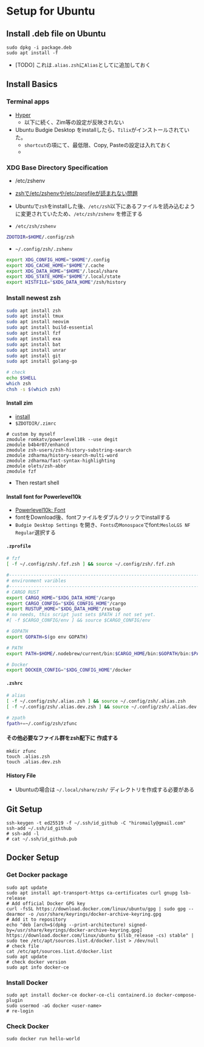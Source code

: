 # Setup for Ubuntu

## Install .deb file on Ubuntu
```
sudo dpkg -i package.deb
sudo apt install -f
```
- [TODO] これは`.alias.zsh`に`Alias`としてに追加しておく


## Install Basics
### Terminal apps
- [Hyper](https://hyper.is/#installation)
  - 以下に続く、Zim等の設定が反映されない
- Ubuntu Budgie Desktop をinstallしたら、`Tilix`がインストールされていた。
  - `shortcut`の項にて、最低限、Copy, Pasteの設定は入れておく
  - 
### XDG Base Directory Specification
- /etc/zshenv

- [zshで/etc/zshenvや/etc/zprofileが読まれない問題](https://zenn.dev/ota42y/articles/41c40ddef10a59)
- Ubuntuで`zsh`をinstallした後、`/etc/zsh`以下にあるファイルを読み込むように変更されていたため、`/etc/zsh/zshenv` を修正する
- `/etc/zsh/zshenv`
```bash
ZDOTDIR=$HOME/.config/zsh
```

- `~/.config/zsh/.zshenv`

```bash
export XDG_CONFIG_HOME="$HOME"/.config
export XDG_CACHE_HOME="$HOME"/.cache
export XDG_DATA_HOME="$HOME"/.local/share
export XDG_STATE_HOME="$HOME"/.local/state
export HISTFILE="$XDG_DATA_HOME"/zsh/history
```

### Install newest zsh

```bash
sudo apt install zsh
sudo apt install tmux
sudo apt install neovim
sudo apt install build-essential
sudo apt install fzf
sudo apt install exa
sudo apt install bat
sudo apt install unrar
sudo apt install git
sudo apt install golang-go

# check
echo $SHELL
which zsh
chsh -s $(which zsh)
```

#### Install zim
- [install](https://zimfw.sh/docs/install/)
- `$ZDOTDIR/.zimrc`
```
# custom by myself
zmodule romkatv/powerlevel10k --use degit
zmodule b4b4r07/enhancd
zmodule zsh-users/zsh-history-substring-search
zmodule zdharma/history-search-multi-word
zmodule zdharma/fast-syntax-highlighting
zmodule olets/zsh-abbr
zmodule fzf
```
- Then restart shell

#### Install font for Powerlevel10k
- [Powerlevel10k: Font](https://github.com/romkatv/powerlevel10k/blob/master/font.md)
- fontをDownload後、fontファイルをダブルクリックでinstallする
- `Budgie Desktop Settings` を開き、`Fonts`の`Monospace`でfont:`MesloLGS NF Regular`選択する


#### `.zprofile`
```bash
# fzf
[ -f ~/.config/zsh/.fzf.zsh ] && source ~/.config/zsh/.fzf.zsh

#------------------------------------------------------------------------------
# environment varibles
#------------------------------------------------------------------------------
# CARGO RUST
export CARGO_HOME="$XDG_DATA_HOME"/cargo
export CARGO_CONFIG="$XDG_CONFIG_HOME"/cargo
export RUSTUP_HOME="$XDG_DATA_HOME"/rustup
# no needs, this script just sets $PATH if not set yet.
#[ -f $CARGO_CONFIG/env ] && source $CARGO_CONFIG/env

# GOPATH
export GOPATH=$(go env GOPATH)

# PATH
export PATH=$HOME/.nodebrew/current/bin:$CARGO_HOME/bin:$GOPATH/bin:$PATH

# Docker
export DOCKER_CONFIG="$XDG_CONFIG_HOME"/docker
```


#### `.zshrc`
```bash
# alias
[ -f ~/.config/zsh/.alias.zsh ] && source ~/.config/zsh/.alias.zsh
[ -f ~/.config/zsh/.alias.dev.zsh ] && source ~/.config/zsh/.alias.dev.zsh

# zpath
fpath+=~/.config/zsh/zfunc
```

#### その他必要なファイル群をzsh配下に 作成する
```
mkdir zfunc
touch .alias.zsh
touch .alias.dev.zsh
```

#### History File
- Ubuntuの場合は `~/.local/share/zsh/` ディレクトリを作成する必要がある

## Git Setup
```
ssh-keygen -t ed25519 -f ~/.ssh/id_github -C "hiromaily@gmail.com" 
ssh-add ~/.ssh/id_github
# ssh-add -l
# cat ~/.ssh/id_github.pub
```

## Docker Setup
### Get Docker package
```
sudo apt update 
sudo apt install apt-transport-https ca-certificates curl gnupg lsb-release
# Add official Docker GPG key
curl -fsSL https://download.docker.com/linux/ubuntu/gpg | sudo gpg --dearmor -o /usr/share/keyrings/docker-archive-keyring.gpg
# Add it to repository
echo "deb [arch=$(dpkg --print-architecture) signed-by=/usr/share/keyrings/docker-archive-keyring.gpg] https://download.docker.com/linux/ubuntu $(lsb_release -cs) stable" | sudo tee /etc/apt/sources.list.d/docker.list > /dev/null
# check file
cat /etc/apt/sources.list.d/docker.list
sudo apt update
# check docker version
sudo apt info docker-ce 
```

### Install Docker
```
sudo apt install docker-ce docker-ce-cli containerd.io docker-compose-plugin
sudo usermod -aG docker <user-name>
# re-login
```

### Check Docker
```
sudo docker run hello-world
```